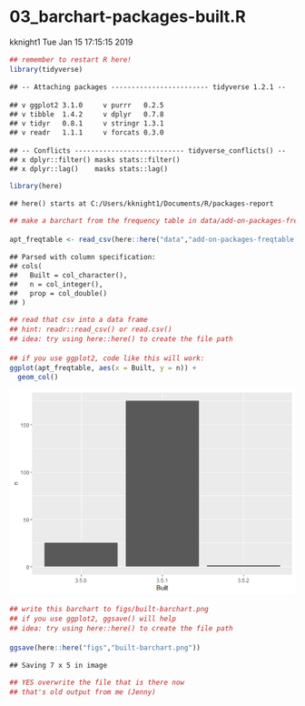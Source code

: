 03\_barchart-packages-built.R
================
kknight1
Tue Jan 15 17:15:15 2019

``` r
## remember to restart R here!
library(tidyverse)
```

    ## -- Attaching packages ------------------------ tidyverse 1.2.1 --

    ## v ggplot2 3.1.0     v purrr   0.2.5
    ## v tibble  1.4.2     v dplyr   0.7.8
    ## v tidyr   0.8.1     v stringr 1.3.1
    ## v readr   1.1.1     v forcats 0.3.0

    ## -- Conflicts --------------------------- tidyverse_conflicts() --
    ## x dplyr::filter() masks stats::filter()
    ## x dplyr::lag()    masks stats::lag()

``` r
library(here)
```

    ## here() starts at C:/Users/kknight1/Documents/R/packages-report

``` r
## make a barchart from the frequency table in data/add-on-packages-freqtable.csv

apt_freqtable <- read_csv(here::here("data","add-on-packages-freqtable.csv"))
```

    ## Parsed with column specification:
    ## cols(
    ##   Built = col_character(),
    ##   n = col_integer(),
    ##   prop = col_double()
    ## )

``` r
## read that csv into a data frame
## hint: readr::read_csv() or read.csv()
## idea: try using here::here() to create the file path

## if you use ggplot2, code like this will work:
ggplot(apt_freqtable, aes(x = Built, y = n)) +
  geom_col()
```

![](03_barchart-packages-built_files/figure-gfm/unnamed-chunk-1-1.png)<!-- -->

``` r
## write this barchart to figs/built-barchart.png
## if you use ggplot2, ggsave() will help
## idea: try using here::here() to create the file path

ggsave(here::here("figs","built-barchart.png"))
```

    ## Saving 7 x 5 in image

``` r
## YES overwrite the file that is there now
## that's old output from me (Jenny)
```
